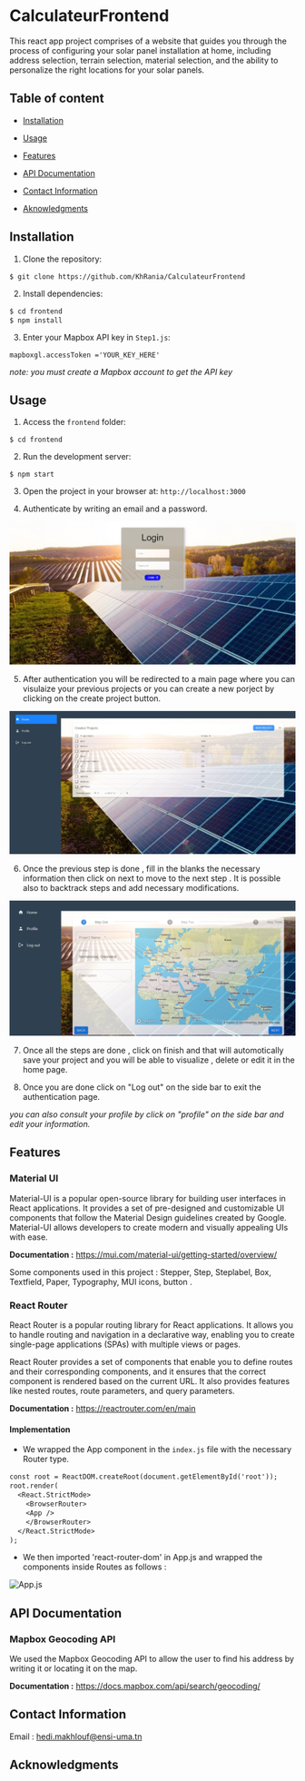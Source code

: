 # CalculateurFrontend

This react app project comprises of a website that guides you through the process of configuring your solar panel installation at home, including address selection, terrain selection, material selection, and the ability to personalize the right locations for your solar panels. 


## Table of content

* [Installation](#installation)

* [Usage](#usage)

* [Features](#features)

* [API Documentation](#api-documentation)

* [Contact Information](#contact-information)

* [Aknowledgments](#acknowledgments)


## Installation

1. Clone the repository: 

```
$ git clone https://github.com/KhRania/CalculateurFrontend
```
2. Install dependencies: 

```
$ cd frontend
$ npm install
```

3. Enter your Mapbox API key in `Step1.js`: 

```
mapboxgl.accessToken ='YOUR_KEY_HERE'
```
_note: you must create a Mapbox account to get the API key_


## Usage

1. Access the `frontend` folder: 

```
$ cd frontend
```
2. Run the development server: 

```
$ npm start
```

3. Open the project in your browser at:
`http://localhost:3000`

4. Authenticate by writing an email and a password.

![Login page ](src\assets\login_rm.png)

5. After authentication you will be redirected to a main page where you can visulaize your previous projects or you can create a new porject by clicking on the create project button.

![Home page ](src\assets\home_rm.png)

6. Once the previous step is done , fill in the blanks the necessary information then click on next to move to the next step . It is possible also to backtrack steps and add necessary modifications.

![Creation page ](src\assets\creation_rm.png)

7. Once all the steps are done , click on finish and that will automotically save your project and you will be able to visualize , delete or edit it in the home page.

8. Once you are done click on "Log out" on the side bar to exit the authentication page.

_you can also consult your profile by click on "profile" on the side bar and edit your information._

## Features

### Material UI

Material-UI is a popular open-source library for building user interfaces in React applications. It provides a set of pre-designed and customizable UI components that follow the Material Design guidelines created by Google. Material-UI allows developers to create modern and visually appealing UIs with ease.

**Documentation :** https://mui.com/material-ui/getting-started/overview/

Some components used in this project : Stepper, Step, Steplabel, Box, Textfield, Paper, Typography, MUI icons, button .

### React Router 

React Router is a popular routing library for React applications. It allows you to handle routing and navigation in a declarative way, enabling you to create single-page applications (SPAs) with multiple views or pages.

React Router provides a set of components that enable you to define routes and their corresponding components, and it ensures that the correct component is rendered based on the current URL. It also provides features like nested routes, route parameters, and query parameters.

**Documentation :** https://reactrouter.com/en/main

#### Implementation 

* We wrapped the App component in the `index.js` file with the necessary Router type.

```
const root = ReactDOM.createRoot(document.getElementById('root'));
root.render(
  <React.StrictMode>
    <BrowserRouter>
    <App />
    </BrowserRouter>
  </React.StrictMode>
); 
````
* We then imported 'react-router-dom' in App.js and wrapped the components inside Routes as follows :

![App.js ](src\assets\appjs_rm.png)

## API Documentation

### Mapbox Geocoding API 

We used the Mapbox Geocoding API to allow the user to find his address by writing it or locating it on the map.

**Documentation :**  https://docs.mapbox.com/api/search/geocoding/

## Contact Information

Email : hedi.makhlouf@ensi-uma.tn

## Acknowledgments 
